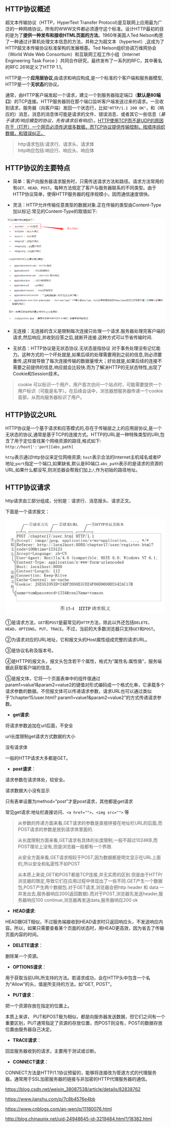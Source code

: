 ## HTTP协议概述
超文本传输协议（HTTP，HyperText Transfer Protocol)是互联网上应用最为广泛的一种网络协议。所有的WWW文件都必须遵守这个标准。设计HTTP最初的目的是为了**提供一种发布和接收HTML页面的方法**。1960年美国人Ted Nelson构思了一种通过计算机处理文本信息的方法，并称之为超文本（hypertext）,这成为了HTTP超文本传输协议标准架构的发展根基。Ted Nelson组织协调万维网协会（World Wide Web Consortium）和互联网工程工作小组（Internet Engineering Task Force ）共同合作研究，最终发布了一系列的RFC，其中著名的RFC 2616定义了HTTP 1.1。

HTTP是一个**应用层协议**,由请求和响应构成,是一个标准的个客户端和服务器模型, HTTP是一个**无状态**的协议。

通常，由HTTP客户端发起一个请求，建立一个到服务器指定端口（**默认是80端口**）的TCP连接。HTTP服务器则在那个端口监听客户端发送过来的请求。一旦收到请求，服务器（向客户端）发回一个状态行，比如`"HTTP/1.1 200 OK"`，和（响应的）消息，消息的消息体可能是请求的文件、错误消息、或者其它一些信息（*基于请求/响应模型的协议，先有请求后有响应*）。<u>HTTP使用TCP而不是UDP的原因在于（打开）一个网页必须传送很多数据，而TCP协议提供传输控制，按顺序组织数据，和错误纠正。</u>

>http请求包括:请求行、请求头、请求体            
>http响应包括:响应行、响应头、响应体

## HTTP协议的主要特点

- 简单：客户向服务器请求服务时，只需传送请求方法和路径。请求方法常用的有`GET、HEAD、POST`。每种方法规定了客户与服务器联系的不同类型。由于HTTP协议简单，使得HTTP服务器的程序规模小，因而通信速度很快。

- 灵活：HTTP允许传输任意类型的数据对象.正在传输的类型由Content-Type加以标记.常见的Content-Type的取值如下:

![](./img/http协议01.png)

- 无连接：无连接的含义是限制每次连接只处理一个请求.服务器处理完客户端的请求,然后响应,并收到应答之后,就断开连接.这种方式可以节省传输时间.

- 无状态：HTTP协议是无状态协议.无状态是指协议 对于事务处理没有记忆能力。这种方式的一个坏处就是,如果后续的处理需要用到之前的信息,则必须要重传,这样就导致了每次连接传输的数据量增大；好处就是,如果后续的连接不需要之前提供的信息,响应就会比较快.而为了解决HTTP的无状态特性,出现了Cookie和Session技术。

> cookie 可以标识一个用户，用户首次访问一个站点时，可能需要提供一个用户标识（可能是名字）。在后续会话中，浏览器想服务器传递一个cookie首部，从而向服务器标识了用户。

## HTTP协议之URL

HTTP协议是一个基于请求和应答模式的,存在于传输层之上的应用层协议,是一个无状态的协议,通常是基于TCP的连接方式。HTTP的URL是一种特殊类型的URI,包含了用于定位查找某个网络资源的路径,格式如下:     
`http://host[':'port][abs_path]`

`http`表示通过http协议来定位网络资源; `host`表示合法的Internet主机域名或者IP地址;`port`指定一个端口,如果缺省,默认是80端口.`abs_path`表示的是请求的资源的URL,如果什么都没写,则浏览器会帮我们加上`/`,作为初始的路径地址。

## HTTP协议请求
http请求由三部分组成，分别是：请求行、消息报头、请求正文。

下面是一个请求报文：

![](./img/请求报文.png)

①是请求方法，`GET`和`POST`是最常见的`HTTP`方法，除此以外还包括`DELETE`、`HEAD`、`OPTIONS`、`PUT`、`TRACE`。不过，当前的大多数浏览器只支持`GET`和`POST`。

②为请求对应的URL地址，它和报文头的Host属性组成完整的请求URL。

③是协议名称及版本号。

④是HTTP的报文头，报文头包含若干个属性，格式为“属性名:属性值”，服务端据此获取客户端的信息。

⑤是报文体，它将一个页面表单中的组件值通过param1=value1&param2=value2的键值对形式编码成一个格式化串，它承载多个请求参数的数据。不但报文体可以传递请求参数，请求URL也可以通过类似于“/chapter15/user.html? param1=value1&param2=value2”的方式传递请求参数。

- **get请求**:

将请求参数追加在url后面，不安全

url长度限制get请求方式数据的大小

没有请求体

一般的HTTP请求大多都是GET。

- **post请求**：

请求参数在请求体处，较安全。

请求数据大小没有显示

只有表单设置为method=“post”才是post请求，其他都是get请求

常见get请求:地址栏直接访问、`<a href="">`、`<img src="">` 等

>从参数的传递方面来看,GET请求的参数是直接拼接在地址栏URL的后面,而POST请求的参数是放到请求体里面的.
> 
> 从长度限制方面来看,GET请求有具体的长度限制,一般不超过1024KB,而POST理论上没有,但是浏览器一般都有一个界限.
> 
> 从安全方面来看,GET请求相较于POST,因为数据都是明文显示在URL上面的,所以安全和私密性不如POST
> 
> 从本质上来说,GET和POST都是TCP连接,并无实质的区别.但是由于HTTP/浏览器的限定,导致它们在应用过程中体现出了一些不同.GET产生一个数据包,POST产生两个数据包.对于GET请求,浏览器会把http header 和 data 一并发出去,服务器响应200(返回数据).而对于POST,浏览器先发送header,服务器响应100 continue,浏览器再发送data,服务器响应200 ok

- **HEAD请求**:

HEAD跟GET相似，不过服务端接收到HEAD请求时只返回响应头，不发送响应内容。所以，如果只需要查看某个页面的状态时，用HEAD更高效，因为省去了传输页面内容的时间。

- **DELETE请求**：

删除某一个资源。

- **OPTIONS请求**：

用于获取当前URL所支持的方法。若请求成功，会在HTTP头中包含一个名为“Allow”的头，值是所支持的方法，如“GET, POST”。

- **PUT请求**：

把一个资源存放在指定的位置上。

本质上来讲， PUT和POST极为相似，都是向服务器发送数据，但它们之间有一个重要区别，PUT通常指定了资源的存放位置，而POST则没有，POST的数据存放位置由服务器自己决定。

- **TRACE请求**：

回显服务器收到的请求，主要用于测试或诊断。

- **CONNECT请求**：

CONNECT方法是HTTP/1.1协议预留的，能够将连接改为管道方式的代理服务器。通常用于SSL加密服务器的链接与非加密的HTTP代理服务器的通信。







https://blog.csdn.net/weixin_38087538/article/details/82838762

https://www.jianshu.com/p/7c8b4576e4bb

https://www.cnblogs.com/an-wen/p/11180076.html

http://blog.chinaunix.net/uid-24948645-id-3219484.html?/18382.html

